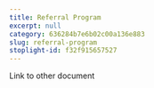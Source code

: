 ```yaml
---
title: Referral Program
excerpt: null
category: 636284b7e6b02c00a136e883
slug: referral-program
stoplight-id: f32f915657527
---
```


Link to other document